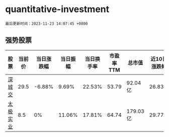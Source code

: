 # quantitative-investment

`最后更新时间：2023-11-23 14:07:45 +0800`

## 强势股票

|股票|当前价|当日涨跌幅|当日振幅|当日换手率|市盈率TTM|总市值|近10日涨跌幅|
|----|----|----|----|----|----|----|----|
|[深城交](https://xueqiu.com/S/SZ301091)|29.5|-6.88%|9.69%|22.53%|53.79|92.04亿|26.83%|
|[太极实业](https://xueqiu.com/S/SH600667)|8.5|0%|11.06%|17.81%|64.74|179.03亿|29.77%|
